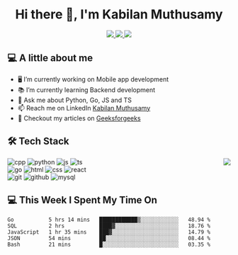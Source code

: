 <div align="center"> 
  
# Hi there 👋, I'm Kabilan Muthusamy 

</div>

<p align="center">
  
  <a href="mailto:kabi175.tech@gmail.com">
    <img src="https://img.shields.io/badge/e‑mail-D14836.svg?style=for-the-badge&logo=GMail&logoColor=white"/>
  </a>

  <a href="https://linkedin.com/in/kabilan-muthusamy">
    <img src="https://img.shields.io/badge/linkedin-0077B5.svg?style=for-the-badge&logo=linkedin&logoColor=white"/>
  </a>

  <a href="https://dev.to/kabilan">  
    <img src="https://img.shields.io/badge/dev.to-0A0A0A?style=for-the-badge&logo=dev.to&logoColor=white"/>
  </a>
  
</p>


## 💻 **A little about me**

- 🖥 I’m currently working on Mobile app development
- 📚 I’m currently learning Backend development
- 💬 Ask me about Python, Go, JS and TS
- 📫 Reach me on LinkedIn  [Kabilan Muthusamy](https://linkedin.com/in/kabilan-muthusamy)
- 📝 Checkout my articles on [Geeksforgeeks](https://auth.geeksforgeeks.org/user/kabilan/articles)



## 🛠️ **Tech  Stack**

<img align="right" src="https://github-readme-stats.vercel.app/api/top-langs/?username=kabi175&layout=demo" /> 

![cpp](https://img.icons8.com/color/96/000000/c-plus-plus-logo.png)
![python](https://img.icons8.com/color/96/000000/python.png)
![js](https://img.icons8.com/color/96/000000/javascript.png)
![ts](https://img.icons8.com/color/96/000000/typescript.png)
<br>
![go](https://img.icons8.com/color/96/000000/golang.png)
![html](https://img.icons8.com/color/96/000000/html-5--v1.png)
![css](https://img.icons8.com/color/96/000000/css3.png)
![react](https://img.icons8.com/color/96/000000/react-native.png)
<br>
![git](https://img.icons8.com/color/96/000000/git.png)
![github](https://img.icons8.com/fluent/96/000000/github.png)
![mysql](https://img.icons8.com/color/96/000000/mysql-logo.png)

 
## 💻 **This Week I Spent My Time On**
<!--START_SECTION:waka-->
```text
Go           5 hrs 14 mins   ████████████▒░░░░░░░░░░░░   48.94 % 
SQL          2 hrs           ████▓░░░░░░░░░░░░░░░░░░░░   18.76 % 
JavaScript   1 hr 35 mins    ███▓░░░░░░░░░░░░░░░░░░░░░   14.79 % 
JSON         54 mins         ██░░░░░░░░░░░░░░░░░░░░░░░   08.44 % 
Bash         21 mins         █░░░░░░░░░░░░░░░░░░░░░░░░   03.35 % 
```
<!--END_SECTION:waka-->

